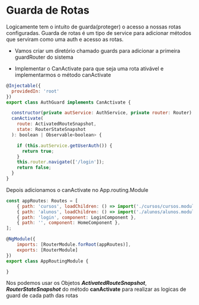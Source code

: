 # Guarda de Rotas

Logicamente tem o intuito de guarda(proteger) o acesso a nossas rotas configuradas.
Guarda de rotas é um tipo de service para adicionar métodos que serviram 
como uma auth e acesso as rotas.

- Vamos criar um diretório chamado guards para adicionar a primeira guardRouter do sistema

- Implementar o CanActivate para que seja uma rota ativável e implementarmos o método canActivate

~~~ javascript
@Injectable({
  providedIn: 'root'
})
export class AuthGuard implements CanActivate {

  constructor(private autService: AuthService, private router: Router) { }
  canActivate(
    route: ActivatedRouteSnapshot,
    state: RouterStateSnapshot
  ): boolean | Observable<boolean> {

    if (this.autService.getUserAuth()) {
      return true;
    }
    this.router.navigate(['/login']);
    return false;
  }
}
~~~


Depois adicionamos o canActivate no App.routing.Module
~~~ javascript
const appRoutes: Routes = [
    { path: 'cursos', loadChildren: () => import('./cursos/cursos.module').then(mod => mod.CursosModule), canActivate: [AuthGuard] },
    { path: 'alunos', loadChildren: () => import('./alunos/alunos.module').then(mod => mod.AlunosModule), canActivate: [AuthGuard]},
    { path: 'login', component: LoginComponent },
    { path: '', component: HomeComponent },
];

@NgModule({
    imports: [RouterModule.forRoot(appRoutes)],
    exports: [RouterModule]
})
export class AppRoutingModule {

}
~~~

Nos podemos usar os Objetos ***ActivatedRouteSnapshot***, ***RouterStateSnapshot*** do método **canActivate**
para realizar as logicas de guard de cada path das rotas
